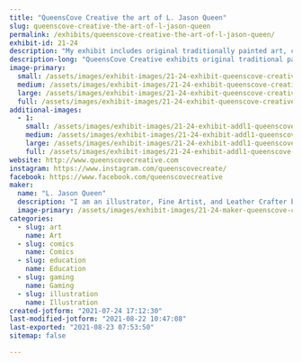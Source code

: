 ```yaml
---
title: "QueensCove Creative the art of L. Jason Queen"
slug: queenscove-creative-the-art-of-l-jason-queen
permalink: /exhibits/queenscove-creative-the-art-of-l-jason-queen/
exhibit-id: 21-24
description: "My exhibit includes original traditionally painted art, cards, prints, books, and leather creations."
description-long: "QueensCove Creative exhibits original traditional painted art, art prints, books, and leather creations. I display originally created art that has been commissioned or included in the numerous art books in which I have been published. If available I have officially licensed Topps sketch cards for sale that I have created for the Topps company. These for the most part are licensed by Lucasfilm for Star Wars but I&#039;ve also created for Nickelodeon and the Teenage Mutant Ninja Turtle Franchise as well as Netflix&#039;s Stranger Things franchise. My leathercraft displays my love of history and film lore. Most recently I am creating a fully wearable and functional Rider of Rohan armor set inspired by the Lord of the Rings films. "
image-primary: 
  small: /assets/images/exhibit-images/21-24-exhibit-queenscove-creative-the-art-of-l-jason-queen-artsetup-small.jpg
  medium: /assets/images/exhibit-images/21-24-exhibit-queenscove-creative-the-art-of-l-jason-queen-artsetup-medium.jpg
  large: /assets/images/exhibit-images/21-24-exhibit-queenscove-creative-the-art-of-l-jason-queen-artsetup-large.jpg
  full: /assets/images/exhibit-images/21-24-exhibit-queenscove-creative-the-art-of-l-jason-queen-artsetup-full.jpg
additional-images: 
  - 1:
    small: /assets/images/exhibit-images/21-24-exhibit-addl1-queenscove-creative-the-art-of-l-jason-queen-artexhibit2-small.jpg
    medium: /assets/images/exhibit-images/21-24-exhibit-addl1-queenscove-creative-the-art-of-l-jason-queen-artexhibit2-medium.jpg
    large: /assets/images/exhibit-images/21-24-exhibit-addl1-queenscove-creative-the-art-of-l-jason-queen-artexhibit2-large.jpg
    full: /assets/images/exhibit-images/21-24-exhibit-addl1-queenscove-creative-the-art-of-l-jason-queen-artexhibit2-full.jpg
website: http://www.queenscovecreative.com
instagram: https://www.instagram.com/queenscovecreate/
facebook: https://www.facebook.com/queenscovecreative
maker: 
  name: "L. Jason Queen"
  description: "I am an illustrator, Fine Artist, and Leather Crafter best known for my officially licensed Topps Sketch card art with licensed cards from Lucasfilm, Nickelodeon and Stranger Things. I have Published works with Printed In Blood including works in Stranger Things, Ghostbusters, Joss Whedon&#039;s Firefly, and the upcoming officially licensed Halloween art book. I&#039;ve created book covers for historical and educational books from the West Virginia Publishing company, my latest cover being the book &quot;Princess Aracoma&#039;.  I also create and accept commissions for stylized renderings of various historical, action, and fantasy subjects. Most recently I&#039;ve delved into the realm of leathercraft and historical armor and accessories having studied with the Black Raven Armory through the shutdown of 2020. "
  image-primary: /assets/images/exhibit-images/21-24-maker-queenscove-creative-the-art-of-l-jason-queen-queenscove20final-medium.jpg
categories: 
  - slug: art
    name: Art
  - slug: comics
    name: Comics
  - slug: education
    name: Education
  - slug: gaming
    name: Gaming
  - slug: illustration
    name: Illustration
created-jotform: "2021-07-24 17:12:30"
last-modified-jotform: "2021-08-22 10:47:08"
last-exported: "2021-08-23 07:53:50"
sitemap: false

---
```

